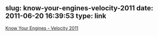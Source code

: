 slug: know-your-engines-velocity-2011
date: 2011-06-20 16:39:53
type: link
---

[Know Your Engines - Velocity 2011](http://people.mozilla.com/~dmandelin/KnowYourEngines_Velocity2011.pdf)
